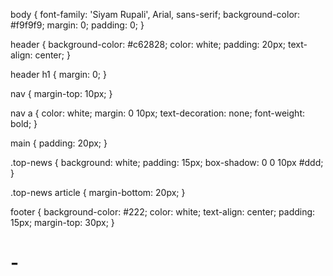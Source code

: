 body {
  font-family: 'Siyam Rupali', Arial, sans-serif;
  background-color: #f9f9f9;
  margin: 0;
  padding: 0;
}

header {
  background-color: #c62828;
  color: white;
  padding: 20px;
  text-align: center;
}

header h1 {
  margin: 0;
}

nav {
  margin-top: 10px;
}

nav a {
  color: white;
  margin: 0 10px;
  text-decoration: none;
  font-weight: bold;
}

main {
  padding: 20px;
}

.top-news {
  background: white;
  padding: 15px;
  box-shadow: 0 0 10px #ddd;
}

.top-news article {
  margin-bottom: 20px;
}

footer {
  background-color: #222;
  color: white;
  text-align: center;
  padding: 15px;
  margin-top: 30px;
}
# -
